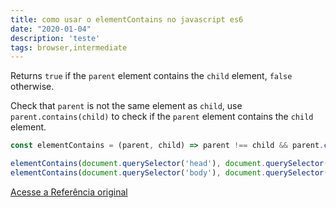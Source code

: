 ```yaml
---
title: como usar o elementContains no javascript es6
date: "2020-01-04"
description: 'teste'
tags: browser,intermediate
---
```


Returns `true` if the `parent` element contains the `child` element, `false` otherwise.

Check that `parent` is not the same element as `child`, use `parent.contains(child)` to check if the `parent` element contains the `child` element.

```js
const elementContains = (parent, child) => parent !== child && parent.contains(child);
```

```js
elementContains(document.querySelector('head'), document.querySelector('title')); // true
elementContains(document.querySelector('body'), document.querySelector('body')); // false
```


[Acesse a Referência original](http://github.com/30-seconds/)

